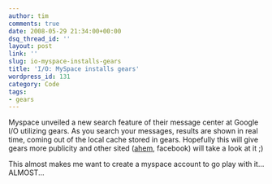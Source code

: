 ```yaml
---
author: tim
comments: true
date: 2008-05-29 21:34:00+00:00
dsq_thread_id: ''
layout: post
link: ''
slug: io-myspace-installs-gears
title: 'I/O: MySpace installs gears'
wordpress_id: 131
category: Code
tags:
- gears
---
```


Myspace unveiled a new search feature of their message center at Google I/O
utilizing gears. As you search your messages, results are shown in real time,
coming out of the local cache stored in gears. Hopefully this will give gears
more publicity and other sited ([ahem](http://www.techcrunch.com/2008/05/28/myspace-shows-facebook-how-its-done-google-gears-to-power-messaging/),
facebook) will take a look at it ;)  
  
This almost makes me want to create a myspace account to go play with it...
ALMOST...